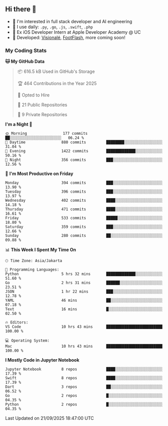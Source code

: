 ## Hi there 👋

- 🤖 I'm interested in full stack developer and AI engineering
- 🌱 I use daily: `.py`, `.go`, `.js`, `.swift`, `.php`
- 🍎 Ex iOS Developer Intern at Apple Developer Academy @ UC
- 🔨 Developed: [Visionalé](https://apps.apple.com/id/app/visional%C3%A9/id6737191146), [FootFlash](https://apps.apple.com/id/app/footflash/id6550905078), more coming soon!

### My Coding Stats

<!--START_SECTION:waka-->
**🐱 My GitHub Data** 

> 📦 616.5 kB Used in GitHub's Storage 
 > 
> 🏆 464 Contributions in the Year 2025
 > 
> 💼 Opted to Hire
 > 
> 📜 21 Public Repositories 
 > 
> 🔑 9 Private Repositories 
 > 
**I'm a Night 🦉** 

```text
🌞 Morning                177 commits         ██░░░░░░░░░░░░░░░░░░░░░░░   06.24 % 
🌆 Daytime                880 commits         ████████░░░░░░░░░░░░░░░░░   31.04 % 
🌃 Evening                1422 commits        █████████████░░░░░░░░░░░░   50.16 % 
🌙 Night                  356 commits         ███░░░░░░░░░░░░░░░░░░░░░░   12.56 % 
```
📅 **I'm Most Productive on Friday** 

```text
Monday                   394 commits         ███░░░░░░░░░░░░░░░░░░░░░░   13.90 % 
Tuesday                  396 commits         ███░░░░░░░░░░░░░░░░░░░░░░   13.97 % 
Wednesday                402 commits         ████░░░░░░░░░░░░░░░░░░░░░   14.18 % 
Thursday                 471 commits         ████░░░░░░░░░░░░░░░░░░░░░   16.61 % 
Friday                   533 commits         █████░░░░░░░░░░░░░░░░░░░░   18.80 % 
Saturday                 359 commits         ███░░░░░░░░░░░░░░░░░░░░░░   12.66 % 
Sunday                   280 commits         ██░░░░░░░░░░░░░░░░░░░░░░░   09.88 % 
```


📊 **This Week I Spent My Time On** 

```text
🕑︎ Time Zone: Asia/Jakarta

💬 Programming Languages: 
Python                   5 hrs 32 mins       █████████████░░░░░░░░░░░░   51.60 % 
Go                       2 hrs 31 mins       ██████░░░░░░░░░░░░░░░░░░░   23.51 % 
JSON                     1 hr 22 mins        ███░░░░░░░░░░░░░░░░░░░░░░   12.78 % 
YAML                     46 mins             ██░░░░░░░░░░░░░░░░░░░░░░░   07.18 % 
Text                     16 mins             █░░░░░░░░░░░░░░░░░░░░░░░░   02.50 % 

🔥 Editors: 
VS Code                  10 hrs 43 mins      █████████████████████████   100.00 % 

💻 Operating System: 
Mac                      10 hrs 43 mins      █████████████████████████   100.00 % 
```

**I Mostly Code in Jupyter Notebook** 

```text
Jupyter Notebook         8 repos             ████░░░░░░░░░░░░░░░░░░░░░   17.39 % 
Swift                    8 repos             ████░░░░░░░░░░░░░░░░░░░░░   17.39 % 
Dart                     3 repos             ██░░░░░░░░░░░░░░░░░░░░░░░   06.52 % 
Go                       2 repos             █░░░░░░░░░░░░░░░░░░░░░░░░   04.35 % 
Python                   2 repos             █░░░░░░░░░░░░░░░░░░░░░░░░   04.35 % 
```




 Last Updated on 21/09/2025 18:47:00 UTC
<!--END_SECTION:waka-->

<!--
**nico-samuelson/nico-samuelson** is a ✨ _special_ ✨ repository because its `README.md` (this file) appears on your GitHub profile.

Here are some ideas to get you started:

- 🔭 I’m currently working on ...
- 🌱 I’m currently learning ...
- 👯 I’m looking to collaborate on ...
- 🤔 I’m looking for help with ...
- 💬 Ask me about ...
- 📫 How to reach me: ...
- 😄 Pronouns: ...
- ⚡ Fun fact: ...
-->
